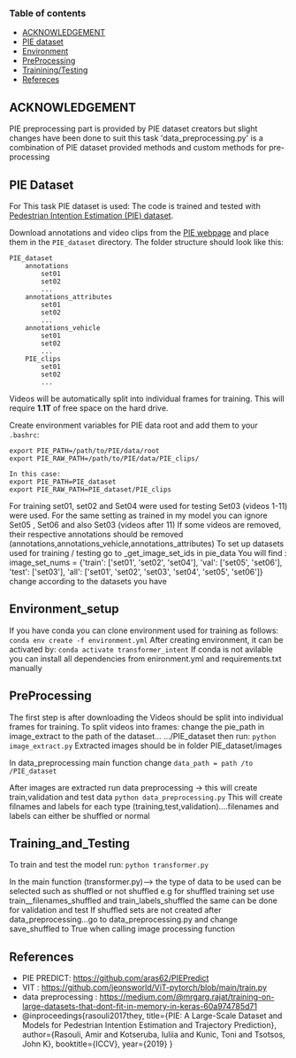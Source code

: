 ### Table of contents
* [ACKNOWLEDGEMENT](#ACKNOWLEDGEMENT)
* [PIE dataset](#datasets)
* [Environment](#Environment_setup)
* [PreProcessing](#PreProcessing)
* [Trainining/Testing](#Training_and_Testing)
* [Refereces ](#Refereces)


<a name="ACKNOWLEDGEMENT"></a>
## ACKNOWLEDGEMENT
PIE preprocessing part is provided by PIE dataset creators but slight changes have been done to suit this task 
'data_preprocessing.py' is a combination of PIE dataset provided methods and custom methods for pre-processing

<a name="datasets"></a>
## PIE Dataset
For This task PIE dataset is used: 
The code is trained and tested with [Pedestrian Intention Estimation (PIE) dataset](http://data.nvision2.eecs.yorku.ca/PIE_dataset/).

Download annotations and video clips from the [PIE webpage](http://data.nvision2.eecs.yorku.ca/PIE_dataset/) and place them in the `PIE_dataset` directory. The folder structure should look like this:

```
PIE_dataset
    annotations
        set01
        set02
        ...
    annotations_attributes
        set01
        set02
        ...
    annotations_vehicle
        set01
        set02
        ...
    PIE_clips
        set01
        set02
        ...

```

Videos will be automatically split into individual frames for training. This will require **1.1T** of free space on the hard drive.

Create environment variables for PIE data root and add them to your `.bashrc`:

```
export PIE_PATH=/path/to/PIE/data/root
export PIE_RAW_PATH=/path/to/PIE/data/PIE_clips/

In this case:
export PIE_PATH=PIE_dataset
export PIE_RAW_PATH=PIE_dataset/PIE_clips
```


For training set01, set02 and Set04 were used for testing Set03 (videos 1-11) were used.
For the same setting as trained in my model you can ignore Set05 , Set06 and also Set03 (videos after 11)
If some videos are removed, their respective annotations should be removed (annotations,annotations_vehicle,annotations_attributes)
To set up datasets used for training / testing go to _get_image_set_ids in pie_data
You will find : image_set_nums = {'train': ['set01', 'set02', 'set04'],
                          'val': ['set05', 'set06'],
                          'test': ['set03'],
                          'all': ['set01', 'set02', 'set03',
                                  'set04', 'set05', 'set06']}
change according to the datasets you have 

<a name="Environment_setup"></a>
## Environment_setup 
If you have conda you can clone environment used for training as follows:
``` conda env create -f environment.yml ```
After creating environment, it can be activated by:
 ``` conda activate transformer_intent ```
If conda is not avilable you can install all dependencies from enironment.yml and requirements.txt manually


<a name="PreProcessing"></a>
## PreProcessing 
The first step is after downloading the Videos should be split into individual frames for training. 
To split videos into frames:  change the pie_path in image_extract to the path of the dataset... .../PIE_dataset then run:
``` python image_extract.py ```   Extracted images should be in folder PIE_dataset/images

In data_preprocessing main function change
``` data_path = path /to /PIE_dataset ```  

After images are extracted run data preprocessing -> this will create train,validation and test data 
``` python data_preprocessing.py ``` 
This will create filnames and labels for each type (training,test,validation)....filenames and labels can either be shuffled or normal


<a name="Training_and_Testing"></a>
## Training_and_Testing
To train and test the model run:
``` python transformer.py ``` 

In the main function (transformer.py)--> the type of data to be used can be selected such as shuffled or not shuffled
e.g for shuffled training set use train__filenames_shuffled and train_labels_shuffled the same can be done for validation and test
If shuffled sets are not created after data_preprocessing...go to data_preprocessing.py and change save_shuffled to True when calling image processing function

<a name="References"></a>
## References
*  PIE PREDICT: https://github.com/aras62/PIEPredict
*  VIT : https://github.com/jeonsworld/ViT-pytorch/blob/main/train.py       
*  data preprocessing : https://medium.com/@mrgarg.rajat/training-on-large-datasets-that-dont-fit-in-memory-in-keras-60a974785d71 
* @inproceedings{rasouli2017they,
  title={PIE: A Large-Scale Dataset and Models for Pedestrian Intention Estimation and Trajectory Prediction},
  author={Rasouli, Amir and Kotseruba, Iuliia and Kunic, Toni and Tsotsos, John K},
  booktitle={ICCV},
  year={2019}
}
